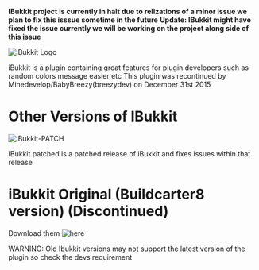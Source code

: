 
**IBukkit project is currently in halt due to relizations of a minor issue we plan to fix this isssue sometime in the future**
**Update: IBukkit might have fixed the issue currently we will be working on the project along side of this issue**

![iBukkit Logo](https://cloud.githubusercontent.com/assets/3821639/8885721/46e47098-3230-11e5-876e-021cb566b8e5.jpg)
   
iBukkit is a plugin containing great features for plugin developers such as random colors message easier etc
This plugin was recontinued by Minedevelop/BabyBreezy(breezydev) on December 31st 2015
# Other Versions of IBukkit #

![iBukkit-PATCH](https://cloud.githubusercontent.com/assets/3821639/8917037/a894bb0a-347d-11e5-83e5-6ef910c8576b.jpg)

IBukkit patched is a patched release of iBukkit and fixes issues within that release

# iBukkit Original (Buildcarter8 version) (Discontinued) 

Download them ![here](https://github.com/buildcarter8/iBukkit/releases)

WARNING: Old Ibukkit versions may not support the latest version of the plugin so check the devs requirement
